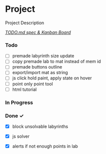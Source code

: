 # Project

Project Description

<em>[TODO.md spec & Kanban Board](https://bit.ly/3fCwKfM)</em>

### Todo

- [ ] premade labyrinth size update  
- [ ] copy premade lab to mat instead of mem id  
- [ ] premade buttons outline  
- [ ] export/import mat as string  
- [ ] js click hold paint, apply state on hover  
- [ ] point only point tool  
- [ ] html tutorial  

### In Progress


### Done ✓

- [x] block unsolvable labyrinths  
- [x] js solver  
- [x] alerts if not enough points in lab  

